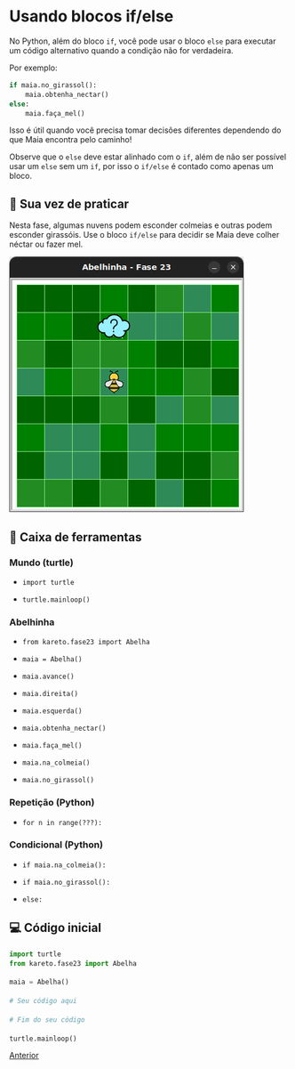 # Usando blocos if/else

No Python, além do bloco `if`, você pode usar o bloco `else` para executar um código alternativo quando a condição não for verdadeira.

Por exemplo:

```python
if maia.no_girassol():
    maia.obtenha_nectar()
else:
    maia.faça_mel()
```

Isso é útil quando você precisa tomar decisões diferentes dependendo do que Maia encontra pelo caminho!

Observe que o `else` deve estar alinhado com o `if`, além de não ser possível
usar um `else` sem um `if`, por isso o `if/else` é contado como apenas um bloco.


## 🐝 Sua vez de praticar

Nesta fase, algumas nuvens podem esconder colmeias e outras podem esconder girassóis. Use o bloco `if/else` para decidir se Maia deve colher néctar ou fazer mel.

![Maia, nuvens, colmeias e girassóis](cenario_23.png "Maia, nuvens, colmeias e girassóis")

## 🧰 Caixa de ferramentas

### Mundo (turtle)

- `import turtle`

- `turtle.mainloop()`

### Abelhinha

- `from kareto.fase23 import Abelha`

- `maia = Abelha()`

- `maia.avance()`

- `maia.direita()`

- `maia.esquerda()`

- `maia.obtenha_nectar()`

- `maia.faça_mel()`

- `maia.na_colmeia()`

- `maia.no_girassol()`

### Repetição (Python)

- `for n in range(???):`

### Condicional (Python)

- `if maia.na_colmeia():`

- `if maia.no_girassol():`

- `else:`

## 💻 Código inicial

```python
import turtle
from kareto.fase23 import Abelha

maia = Abelha()

# Seu código aqui

# Fim do seu código

turtle.mainloop()
```

[Anterior](../fase22/README.md)
